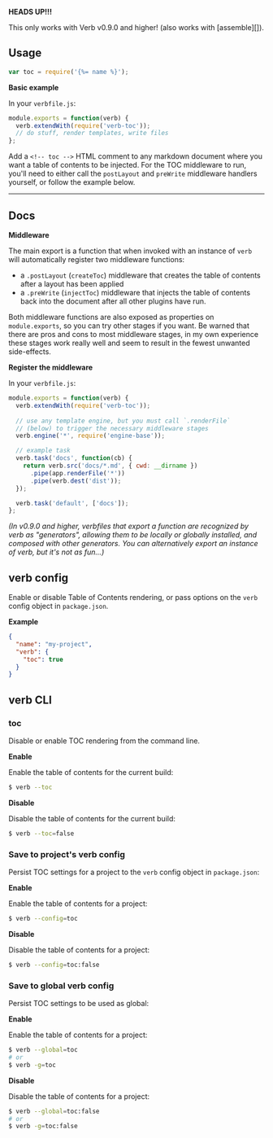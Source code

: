 **HEADS UP!!!** 

This only works with Verb v0.9.0 and higher! (also works with [assemble][]).

## Usage

```js
var toc = require('{%= name %}');
```

**Basic example**

In your `verbfile.js`:

```js
module.exports = function(verb) {
  verb.extendWith(require('verb-toc'));
  // do stuff, render templates, write files
};
```

Add a `<!-- toc -->` HTML comment to any markdown document where you want a table of contents to be injected. For the TOC middleware to run, you'll need to either call the `postLayout` and `preWrite` middleware handlers yourself, or follow the example below.


***

## Docs

**Middleware**

The main export is a function that when invoked with an instance of `verb` will automatically register two middleware functions:

- a `.postLayout` (`createToc`) middleware that creates the table of contents after a layout has been applied
- a `.preWrite` (`injectToc`) middleware that injects the table of contents back into the document after all other plugins have run. 

Both middleware functions are also exposed as properties on `module.exports`, so you can try other stages if you want. Be warned that there are pros and cons to most middleware stages, in my own experience these stages work really well and seem to result in the fewest unwanted side-effects.

**Register the middleware**

In your `verbfile.js`:

```js
module.exports = function(verb) {
  verb.extendWith(require('verb-toc'));
  
  // use any template engine, but you must call `.renderFile` 
  // (below) to trigger the necessary middleware stages
  verb.engine('*', require('engine-base'));

  // example task
  verb.task('docs', function(cb) {
    return verb.src('docs/*.md', { cwd: __dirname })
      .pipe(app.renderFile('*'))
      .pipe(verb.dest('dist'));
  });

  verb.task('default', ['docs']);
};
```

_(In v0.9.0 and higher, verbfiles that export a function are recognized by verb as "generators", allowing them to be locally or globally installed, and composed with other generators. You can alternatively export an instance of verb, but it's not as fun...)_

## verb config

Enable or disable Table of Contents rendering, or pass options on the `verb` config object in `package.json`.

**Example**

```json
{
  "name": "my-project",
  "verb": {
    "toc": true
  }
}
```

## verb CLI

### toc

Disable or enable TOC rendering from the command line.

**Enable**

Enable the table of contents for the current build:

```sh
$ verb --toc
```

**Disable**

Disable the table of contents for the current build:

```sh
$ verb --toc=false
```

### Save to project's verb config

Persist TOC settings for a project to the `verb` config object in `package.json`:

**Enable**

Enable the table of contents for a project:

```sh
$ verb --config=toc
```

**Disable**

Disable the table of contents for a project:

```sh
$ verb --config=toc:false
```

### Save to global verb config

Persist TOC settings to be used as global:

**Enable**

Enable the table of contents for a project:

```sh
$ verb --global=toc
# or
$ verb -g=toc
```

**Disable**

Disable the table of contents for a project:

```sh
$ verb --global=toc:false
# or
$ verb -g=toc:false
```
